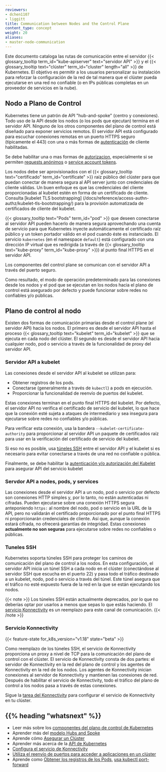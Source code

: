 ```yaml
---
reviewers:
- dchen1107
- liggitt
title: Communication between Nodes and the Control Plane
content_type: concept
weight: 20
aliases:
- master-node-communication
---
```


<!-- overview -->
Este documento cataloga las rutas de comunicación entre el servidor {{< glossary_tooltip term_id="kube-apiserver" text="servidor API" >}} y el {{< glossary_tooltip text="clúster" term_id="cluster" length="all" >}} de Kubernetes. El objetivo es permitir a los usuarios personalizar su instalación para reforzar la configuración de la red de tal manera que el clúster pueda ejecutarse en una red no confiable (o en IPs públicas completas en un proveedor de servicios en la nube).

<!-- body -->

## Nodo a Plano de Control

Kubernetes tiene un patrón de API "hub-and-spoke" (centro y conexiones). Todo uso de la API desde los nodos (o los pods que ejecutan) termina en el servidor API. Ninguno de los otros componentes del plano de control está diseñado para exponer servicios remotos. El servidor API está configurado para escuchar conexiones remotas en un puerto HTTPS seguro (típicamente el 443) con una o más formas de
[autenticación](/docs/reference/access-authn-authz/authentication/) de cliente habilitadas.

Se debe habilitar una o mas formas de [autorizacion](/docs/reference/access-authn-authz/authorization/), especialmente si se permiten [requests anónimos](/docs/reference/access-authn-authz/authentication/#anonymous-requests)
o [service account tokens](/docs/reference/access-authn-authz/authentication/#service-account-tokens).

Los nodos debe ser aprovisionados con el {{< glossary_tooltip text="certificado" term_id="certificate" >}} raíz público del clúster para que puedan conectar de manera segura al API server junto con credenciales de cliente válidas. Un buen enfoque es que las credenciales del cliente proporcionadas al kubelet estén en forma de un certificado de cliente. Consulta [kubelet TLS bootstrapping] (/docs/reference/access-authn-authz/kubelet-tls-bootstrapping/) para la provisión automatizada de certificados de cliente del kubelet.

{{< glossary_tooltip text="Pods" term_id="pod" >}} que deseen conectarse al servidor API pueden hacerlo de manera segura aprovechando una cuenta de servicio para que Kubernetes inyecte automáticamente el certificado raíz público y un token portador válido en el pod cuando éste es instanciado. El servicio  `kubernetes` (en el namespace `default`)  está configurado con una dirección IP virtual que es redirigida (a través de {{< glossary_tooltip text="kube-proxy" term_id="kube-proxy" >}}) al punto final HTTPS en el servidor API.

Los componentes del control plane se comunican con el servidor API a través del puerto seguro.

Como resultado, el modo de operación predeterminado para las conexiones desde los nodos y el pod que se ejecutan en los nodos hacia el plano de control está asegurado por defecto y puede funcionar sobre redes no confiables y/o públicas.

## Plano de control al nodo

Existen dos formas de comunicación primarias desde el control plane (el servidor API) hacia los nodos. El primero es desde el servidor API hasta el proceso {{< glossary_tooltip text="kubelet" term_id="kubelet" >}} que se ejecuta en cada nodo del clúster. El segundo es desde el servidor API hacia cualquier nodo, pod o servicio a través de la funcionalidad de proxy del servidor API.


### Servidor API a kubelet

Las conexiones desde el servidor API al kubelet se utilizan para:

* Obtener registros de los pods.
* Conectarse (generalmente a través de `kubectl`) a pods en ejecución.
* Proporcionar la funcionalidad de reenvío de puertos del kubelet.

Estas conexiones terminan en el punto final HTTPS del kubelet. Por defecto, el servidor API no verifica el certificado de servicio del kubelet, lo que hace que la conexión esté sujeta a ataques de intermediario y sea insegura para ejecutarse sobre redes no confiables y/o públicas.

Para verificar esta conexión, usa la bandera `--kubelet-certificate-authority` para proporcionar al servidor API un paquete de certificados raíz para usar en la verificación del certificado de servicio del kubelet.

Si eso no es posible, usa [túneles SSH](#ssh-tunnels) entre el servidor API y el kubelet si es necesario para evitar conectarse a través de una red no confiable o pública.

Finalmente, se debe habilitar la [autenticación y/o autorización del Kubelet ](/docs/reference/access-authn-authz/kubelet-authn-authz/) para asegurar API del servicio kubelet  

### Servdor API a nodes, pods, y services


Las conexiones desde el servidor API a un nodo, pod o servicio por defecto son conexiones HTTP simples y, por lo tanto, no están autenticadas ni cifradas. Pueden ejecutarse sobre una conexión HTTPS segura anteponiendo `https:` al nombre del nodo, pod o servicio en la URL de la API, pero no validarán el certificado proporcionado por el punto final HTTPS ni proporcionarán credenciales de cliente. Así que, aunque la conexión estará cifrada, no ofrecerá garantías de integridad. Estas conexiones **actualmente no son seguras** para ejecutarse sobre redes no confiables o públicas.


### Tuneles SSH


Kubernetes soporta túneles SSH para proteger los caminos de comunicación del plano de control a los nodos. En esta configuración, el servidor API inicia un túnel SSH a cada nodo en el clúster (conectándose al servidor SSH que escucha en el puerto 22) y pasa todo el tráfico destinado a un kubelet, nodo, pod o servicio a través del túnel.
Este túnel asegura que el tráfico no esté expuesto fuera de la red en la que se están ejecutando los nodos.





{{< note >}}
Los túneles SSH están actualmente deprecados, por lo que no deberías optar por usarlos a menos que sepas lo que estás haciendo. El [servicio Konnectivity](#servicio-konnectivity) es un reemplazo para este canal de comunicación.
{{< /note >}}

### Servicio Konnectivity 

{{< feature-state for_k8s_version="v1.18" state="beta" >}}

Como reemplazo de los túneles SSH, el servicio de Konnectivity proporciona un proxy a nivel de TCP para la comunicación del plano de control con el clúster. El servicio de Konnectivity consta de dos partes: el servidor de Konnectivity en la red del plano de control y los agentes de Konnectivity en la red de los nodos. Los agentes de Konnectivity inician conexiones al servidor de Konnectivity y mantienen las conexiones de red.
Después de habilitar el servicio de Konnectivity, todo el tráfico del plano de control a los nodos pasa a través de estas conexiones.

Sigue la [tarea del Konnectivity](/docs/tasks/extend-kubernetes/setup-konnectivity/) para configurar el servicio de Konnectivity en tu clúster.

## {{% heading "whatsnext" %}}

* Leer más sobre los [componentes del plano de control de Kubernetes ](/es/docs/concepts/overview/components/#componentes-del-plano-de-control)
* Aprender más del [modelo Hubs and Spoke ](https://book.kubebuilder.io/multiversion-tutorial/conversion-concepts.html#hubs-spokes-and-other-wheel-metaphors)
* Aprende cómo [Asegurar un Clúster](/docs/tasks/administer-cluster/securing-a-cluster/) 
* Aprender más acerca de la [API de Kubernetes](/docs/concepts/overview/kubernetes-api/)
* [Configura el servicio de Konnectivity](/docs/tasks/extend-kubernetes/setup-konnectivity/)
* [Utiliza el reenvío de puertos para acceder a aplicaciones en un clúster](/docs/tasks/access-application-cluster/port-forward-access-application-cluster/)
* Aprende como [Obtener los registros de los Pods](/docs/tasks/debug/debug-application/debug-running-pod/#examine-pod-logs), [usa kubectl port-forward](/docs/tasks/access-application-cluster/port-forward-access-application-cluster/#forward-a-local-port-to-a-port-on-the-pod)